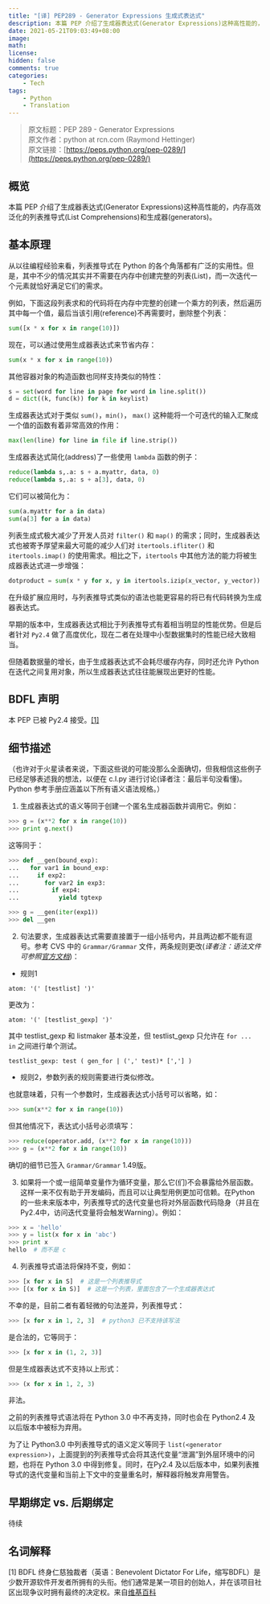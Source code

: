 ```yaml
---
title: "[译] PEP289 - Generator Expressions 生成式表达式"
description: 本篇 PEP 介绍了生成器表达式(Generator Expressions)这种高性能的，内存高效泛化的列表推导式(List Comprehensions)和生成器(generators)。
date: 2021-05-21T09:03:49+08:00
image: 
math: 
license: 
hidden: false
comments: true
categories:
    - Tech
tags:
    - Python
    - Translation
---
```


> 原文标题：PEP 289 - Generator Expressions  
> 原文作者：python at rcn.com (Raymond Hettinger)  
> 原文链接：[https://peps.python.org/pep-0289/](https://peps.python.org/pep-0289/)

## 概览
本篇 PEP 介绍了生成器表达式(Generator Expressions)这种高性能的，内存高效泛化的列表推导式(List Comprehensions)和生成器(generators)。

## 基本原理
从以往编程经验来看，列表推导式在 Python 的各个角落都有广泛的实用性。但是，其中不少的情况其实并不需要在内存中创建完整的列表(List)，而一次迭代一个元素就恰好满足它们的需求。

例如，下面这段列表求和的代码将在内存中完整的创建一个乘方的列表，然后遍历其中每一个值，最后当该引用(reference)不再需要时，删除整个列表：
``` python
sum([x * x for x in range(10)])
```

现在，可以通过使用生成器表达式来节省内存：
``` python
sum(x * x for x in range(10))
```

其他容器对象的构造函数也同样支持类似的特性：
``` python
s = set(word for line in page for word in line.split())
d = dict((k, func(k)) for k in keylist)
```

生成器表达式对于类似 `sum()`，`min()`， `max()` 这种能将一个可迭代的输入汇聚成一个值的函数有着非常高效的作用：
``` python
max(len(line) for line in file if line.strip())
```

生成器表达式简化(address)了一些使用 `lambda` 函数的例子：
``` python
reduce(lambda s,.a: s + a.myattr, data, 0)
reduce(lambda s,.a: s + a[3], data, 0)
```
它们可以被简化为：
``` python
sum(a.myattr for a in data)
sum(a[3] for a in data)
```

列表生成式极大减少了开发人员对 `filter()` 和 `map()` 的需求；同时，生成器表达式也被寄予厚望来最大可能的减少人们对 `itertools.ifliter()` 和 `itertools.imap()` 的使用需求。相比之下，`itertools` 中其他方法的能力将被生成器表达式进一步增强：
``` python
dotproduct = sum(x * y for x, y in itertools.izip(x_vector, y_vector))
```

在升级扩展应用时，与列表推导式类似的语法也能更容易的将已有代码转换为生成器表达式。

早期的版本中，生成器表达式相比于列表推导式有着相当明显的性能优势。但是后者针对 `Py2.4` 做了高度优化，现在二者在处理中小型数据集时的性能已经大致相当。

但随着数据量的增长，由于生成器表达式不会耗尽缓存内存，同时还允许 Python 在迭代之间复用对象，所以生成器表达式往往能展现出更好的性能。

## BDFL 声明
本 PEP 已被 Py2.4 接受。[[1]](#名词解释)

## 细节描述
（也许对于火星读者来说，下面这些说的可能没那么全面确切，但我相信这些例子已经足够表述我的想法，以便在 c.l.py 进行讨论(译者注：最后半句没看懂)。Python 参考手册应涵盖以下所有语义语法规格。）

1. 生成器表达式的语义等同于创建一个匿名生成器函数并调用它。例如：
``` python
>>> g = (x**2 for x in range(10))
>>> print g.next()
```
这等同于：
``` python
>>> def __gen(bound_exp):
...   for var1 in bound_exp:
...     if exp2:
...       for var2 in exp3:
...         if exp4:
...           yield tgtexp

>>> g = __gen(iter(exp1))
>>> del __gen
```

2. 句法要求，生成器表达式需要直接置于一组小括号内，并且两边都不能有逗号。参考 CVS 中的 `Grammar/Grammar` 文件，两条规则更改(*译者注：语法文件可参照[官方文档](https://docs.python.org/3.11/reference/grammar.html)*)：

+ 规则1
```
atom: '(' [testlist] ')'
```
更改为：
```
atom: '(' [testlist_gexp] ')'
```
其中 testlist_gexp 和 listmaker 基本没差，但 testlist_gexp 只允许在 `for ... in` 之间进行单个测试。
```
testlist_gexp: test ( gen_for | (',' test)* [','] )
```

+ 规则2，参数列表的规则需要进行类似修改。

也就意味着，只有一个参数时，生成器表达式小括号可以省略，如：
``` python
>>> sum(x**2 for x in range(10))
```

但其他情况下，表达式小括号必须填写：
``` python
>>> reduce(operator.add, (x**2 for x in range(10)))
>>> g = (x**2 for x in range(10))
```

确切的细节已签入 `Grammar/Grammar` 1.49版。

3. 如果将一个或一组简单变量作为循环变量，那么它(们)不会暴露给外层函数。这样一来不仅有助于开发编码，而且可以让典型用例更加可信赖。在Python的一些未来版本中，列表推导式的迭代变量也将对外层函数代码隐身（并且在Py2.4中，访问迭代变量将会触发Warning）。例如：
``` python
>>> x = 'hello'
>>> y = list(x for x in 'abc')
>>> print x
hello  # 而不是 c
```

4. 列表推导式语法将保持不变，例如：
``` python
>>> [x for x in S]  # 这是一个列表推导式
>>> [(x for x in S)]  # 这是一个列表，里面包含了一个生成器表达式
```
不幸的是，目前二者有着轻微的句法差异，列表推导式：
``` python
>>> [x for x in 1, 2, 3]  # python3 已不支持该写法
```
是合法的，它等同于：
``` python
>>> [x for x in (1, 2, 3)]
```
但是生成器表达式不支持以上形式：
``` python
>>> (x for x in 1, 2, 3)
```
非法。

之前的列表推导式语法将在 Python 3.0 中不再支持，同时也会在 Python2.4 及以后版本中被标为弃用。

为了让 Python3.0 中列表推导式的语义定义等同于 `list(<generator expression>)`，上面提到的列表推导式会将其迭代变量“泄漏”到外层环境中的问题，也将在 Python 3.0 中得到修复。同时，在Py2.4 及以后版本中，如果列表推导式的迭代变量和当前上下文中的变量重名时，解释器将触发弃用警告。

## 早期绑定 vs. 后期绑定
待续

## 名词解释
[1] BDFL 终身仁慈独裁者（英语：Benevolent Dictator For Life，缩写BDFL）是少数开源软件开发者所拥有的头衔。他们通常是某一项目的创始人，并在该项目社区出现争议时拥有最终的决定权。来自[维基百科](https://en.wikipedia.org/wiki/Benevolent_dictator_for_life)

